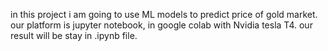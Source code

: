 in this project i am going to use ML models to predict price of gold market.
our platform is jupyter notebook, in google colab with Nvidia tesla T4.
our result will be stay in .ipynb file.
